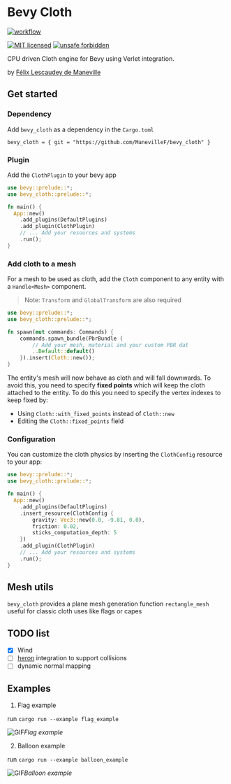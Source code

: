 <!-- cargo-sync-readme start -->

# Bevy Cloth

[![workflow](https://github.com/ManevilleF/bevy_cloth/actions/workflows/rust.yml/badge.svg)](https://github.com/ManevilleF/bevy_cloth/actions/workflows/rust.yml)

[![MIT licensed](https://img.shields.io/badge/license-MIT-blue.svg)](./LICENSE)
[![unsafe forbidden](https://img.shields.io/badge/unsafe-forbidden-success.svg)](https://github.com/rust-secure-code/safety-dance/)

CPU driven Cloth engine for Bevy using Verlet integration.

by [Félix Lescaudey de Maneville](https://linktree.com/ManevilleF)

## Get started

### Dependency

Add `bevy_cloth` as a dependency in the `Cargo.toml`

`bevy_cloth = { git = "https://github.com/ManevilleF/bevy_cloth" }`

### Plugin

Add the `ClothPlugin` to your bevy app

```rust no_run
use bevy::prelude::*;
use bevy_cloth::prelude::*;

fn main() {
  App::new()
    .add_plugins(DefaultPlugins)
    .add_plugin(ClothPlugin)
    // ... Add your resources and systems
    .run();
}
```

### Add cloth to a mesh

For a mesh to be used as cloth, add the `Cloth` component to any entity with a `Handle<Mesh>` component.

> Note: `Transform` and `GlobalTransform` are also required

```rust
use bevy::prelude::*;
use bevy_cloth::prelude::*;

fn spawn(mut commands: Commands) {
    commands.spawn_bundle(PbrBundle {
        // Add your mesh, material and your custom PBR dat    
        ..Default::default()
    }).insert(Cloth::new());
}
```

The entity's mesh will now behave as cloth and will fall downwards.
To avoid this, you need to specify **fixed points** which will keep the cloth attached to the entity.
To do this you need to specify the vertex indexes to keep fixed by:
- Using `Cloth::with_fixed_points` instead of `Cloth::new`
- Editing the `Cloth::fixed_points` field

### Configuration

You can customize the cloth physics by inserting the `ClothConfig` resource to your app:

```rust no_run
use bevy::prelude::*;
use bevy_cloth::prelude::*;

fn main() {
  App::new()
    .add_plugins(DefaultPlugins)
    .insert_resource(ClothConfig {
        gravity: Vec3::new(0.0, -9.81, 0.0),
        friction: 0.02,
        sticks_computation_depth: 5
    })
    .add_plugin(ClothPlugin)
    // ... Add your resources and systems
    .run();
}
```

## Mesh utils

`bevy_cloth` provides a plane mesh generation function `rectangle_mesh` useful for classic cloth uses like flags or capes


<!-- cargo-sync-readme end -->

## TODO list

- [x] Wind
- [ ] [heron](https://github.com/jcornaz/heron) integration to support collisions
- [ ] dynamic normal mapping

## Examples

1. Flag example

run `cargo run --example flag_example`

![GIF](docs/flag_example.gif)*Flag example*

2. Balloon example

run `cargo run --example balloon_example`

![GIF](docs/balloon_example.gif)*Balloon example*
